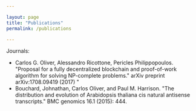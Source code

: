 ```yaml
---

layout: page
title: "Publications"
permalink: /publications

---
```


Journals:

* Carlos G. Oliver, Alessandro Ricottone, Pericles Philippopoulos. "Proposal for a fully decentralized blockchain and proof-of-work algorithm for solving NP-complete problems." arXiv preprint	arXiv:1708.09419 (2017)
"
* Bouchard, Johnathan, Carlos Oliver, and Paul M. Harrison. "The distribution and evolution of Arabidopsis thaliana cis natural antisense transcripts." BMC genomics 16.1 (2015): 444.

